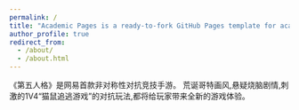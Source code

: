 ```yaml
---
permalink: /
title: "Academic Pages is a ready-to-fork GitHub Pages template for academic personal websites"
author_profile: true
redirect_from: 
  - /about/
  - /about.html
---
```


《第五人格》是网易首款非对称性对抗竞技手游。 荒诞哥特画风,悬疑烧脑剧情,刺激的1V4“猫鼠追逃游戏”的对抗玩法,都将给玩家带来全新的游戏体验。
